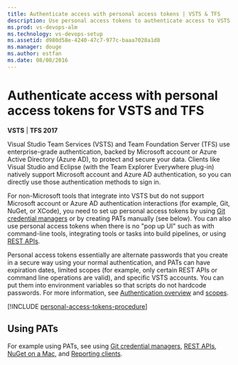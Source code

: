 ```yaml
---
title: Authenticate access with personal access tokens | VSTS & TFS
description: Use personal access tokens to authenticate access to VSTS and Team Foundation Server (TFS)
ms.prod: vs-devops-alm
ms.technology: vs-devops-setup
ms.assetid: d980d58e-4240-47c7-977c-baaa7028a1d8
ms.manager: douge
ms.author: estfan
ms.date: 08/08/2016
---
```


# Authenticate access with personal access tokens for VSTS and TFS

**VSTS** | **TFS 2017**

Visual Studio Team Services (VSTS) and Team Foundation Server (TFS) use enterprise-grade authentication, 
backed by Microsoft account or Azure Active Directory (Azure AD), to protect and secure your data.  Clients 
like Visual Studio and 
Eclipse (with the Team Explorer Everywhere plug-in)
natively support Microsoft account and Azure AD authentication, so you can directly use those authentication methods 
to sign in. 

For non-Microsoft tools that integrate into VSTS but do not support Microsoft account or Azure AD authentication
interactions (for example, Git, NuGet, or XCode), you need to set up personal access tokens by using 
[Git credential managers](../git/set-up-credential-managers.md) or by creating PATs manually (see below).  You can also use personal access tokens when there is no "pop up UI" such as with command-line tools, integrating tools or tasks into build pipelines, or using  [REST APIs](../integrate/get-started/rest/basics.md).

Personal access tokens essentially are alternate passwords that you create in a secure way using your normal authentication, 
and PATs can have expiration dates, limited scopes (for example, only certain REST APIs or command line operations are valid), 
and specific VSTS accounts.  You can put them into environment variables so that scripts do not hardcode 
passwords.  For more information, see [Authentication overview](../git/auth-overview.md) and  [scopes](../integrate/get-started/authentication/oauth.md#scopes).

[!INCLUDE [personal-access-tokens-procedure](../git/_shared/personal-access-tokens.md)]

## Using PATs

For example using PATs, see using [Git credential managers](../git/set-up-credential-managers.md), [REST APIs](../integrate/get-started/rest/basics.md), [NuGet on a Mac](../package/nuget/consume.md#mac-os), and 
[Reporting clients](../report/analytics/client-authentication-options.md#enter-credentials-within-a-client).
